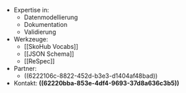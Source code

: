 - Expertise in:
  * Datenmodellierung
  * Dokumentation
  * Validierung
- Werkzeuge:
	- [[SkoHub Vocabs]]
	- [[JSON Schema]]
	- [[ReSpec]]
- Partner:
	- ((6222106c-8822-452d-b3e3-d1404af48bad))
- Kontakt: **((62220bba-853e-4df4-9693-37d8a636c3b5))**